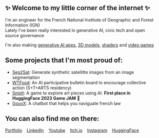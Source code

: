 ## ✨ Welcome to my little corner of the internet ✨

I'm an engineer for the French National Institute of Geographic and Forest Information (IGN)   
Lately I've been really interested in generative AI, civic tech and open source governance   

I'm also making [generative AI apps](https://koll.ai), [3D models](https://www.instagram.com/retronyme/), [shaders](https://www.shadertoy.com/user/retronyme) and [video games](https://ohmlet.itch.io/)  

## Some projects that I'm most proud of:
- [Seg2Sat](https://github.com/RubenGres/Seg2Sat): Generate synthetic satellitte images from an image segmentation
- [WTFood](wtfood.eu): An AI participative bulletin board to encourage collective action (S+T+ARTS residency)
- [SnipIt](https://ohmlet.itch.io/snip-it): A game to explore art pieces using AI. **First place in HuggingFace 2023 Game JAM** 🎉
- [GouvX](https://www.gouvx.fr): A chatbot that helps you naviguate french law

## You can also find me on there:
   [Portfolio](https://rubengr.es/) &nbsp;&nbsp;
   [LinkedIn](https://www.linkedin.com/in/ruben-gres-484930158/) &nbsp;&nbsp;
   [Youtube](https://www.youtube.com/channel/UCfeAbDpZDJJcWIIrJYSp5Xg) &nbsp;&nbsp;
   [Itch.io](https://ohmlet.itch.io/) &nbsp;&nbsp;
   [Instagram](https://www.instagram.com/retronyme/) &nbsp;&nbsp;
   [HuggingFace](https://huggingface.co/rgres) &nbsp;&nbsp;

